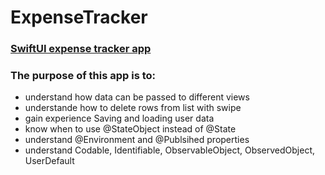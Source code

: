 # ExpenseTracker
### <ins>SwiftUI expense tracker app</ins>
### The purpose of this app is to: 
- understand how data can be passed to different views
- understande how to delete rows from list with swipe
- gain experience Saving and loading user data
- know when to use @StateObject instead of @State
- understand @Environment and @Publsihed properties
- understand Codable, Identifiable, ObservableObject, ObservedObject, UserDefault
